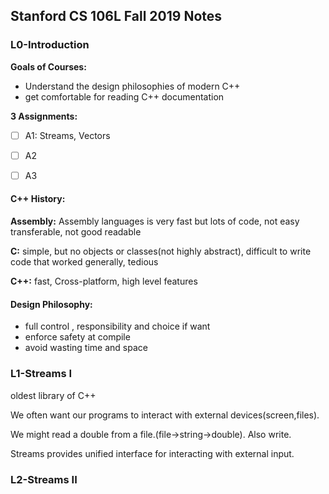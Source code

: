 ## Stanford CS 106L Fall 2019 Notes

### L0-Introduction

**Goals of Courses:**

* Understand the design philosophies of modern C++
* get comfortable for reading C++ documentation

**3 Assignments:**

- [ ] A1: Streams, Vectors

- [ ] A2
- [ ] A3



#### C++ History: 

**Assembly:** Assembly languages is very fast but lots of code, not easy transferable, not good readable

**C:** simple, but no objects or classes(not highly abstract), difficult to write code that worked generally, tedious

**C++:** fast, Cross-platform, high level features



#### Design Philosophy:

* full control , responsibility and choice if want
* enforce safety at compile
* avoid wasting time and space



### L1-Streams I

oldest library of C++

We often want our programs to interact with external devices(screen,files).

We might read a double from a file.(file->string->double). Also write.

Streams provides unified interface for interacting with external input.



### L2-Streams II















